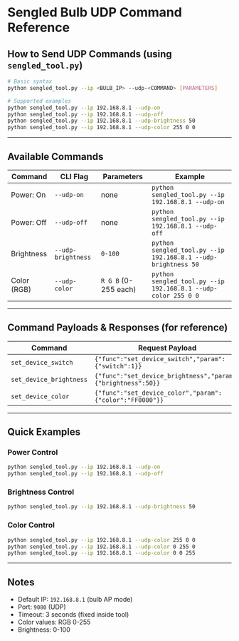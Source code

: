 # Sengled Bulb UDP Command Reference

## How to Send UDP Commands (using `sengled_tool.py`)

```bash
# Basic syntax
python sengled_tool.py --ip <BULB_IP> --udp-<COMMAND> [PARAMETERS]

# Supported examples
python sengled_tool.py --ip 192.168.8.1 --udp-on
python sengled_tool.py --ip 192.168.8.1 --udp-off
python sengled_tool.py --ip 192.168.8.1 --udp-brightness 50
python sengled_tool.py --ip 192.168.8.1 --udp-color 255 0 0
```

---

## Available Commands

| Command | CLI Flag | Parameters | Example |
|--------|----------|------------|---------|
| Power: On | `--udp-on` | none | `python sengled_tool.py --ip 192.168.8.1 --udp-on` |
| Power: Off | `--udp-off` | none | `python sengled_tool.py --ip 192.168.8.1 --udp-off` |
| Brightness | `--udp-brightness` | `0-100` | `python sengled_tool.py --ip 192.168.8.1 --udp-brightness 50` |
| Color (RGB) | `--udp-color` | `R G B` (0-255 each) | `python sengled_tool.py --ip 192.168.8.1 --udp-color 255 0 0` |

---

## Command Payloads & Responses (for reference)

| Command | Request Payload | Response Payload |
|--------|------------------|------------------|
| `set_device_switch` | `{"func":"set_device_switch","param":{"switch":1}}` | `{"func":"set_device_switch","result":{"ret":0,"msg":"success"}}` |
| `set_device_brightness` | `{"func":"set_device_brightness","param":{"brightness":50}}` | `{"func":"set_device_brightness","result":{"ret":0,"msg":"success"}}` |
| `set_device_color` | `{"func":"set_device_color","param":{"color":"FF0000"}}` | `{"func":"set_device_color","result":{"ret":0,"msg":"success"}}` |

---

## Quick Examples

### Power Control
```bash
python sengled_tool.py --ip 192.168.8.1 --udp-on
python sengled_tool.py --ip 192.168.8.1 --udp-off
```

### Brightness Control
```bash
python sengled_tool.py --ip 192.168.8.1 --udp-brightness 50
```

### Color Control
```bash
python sengled_tool.py --ip 192.168.8.1 --udp-color 255 0 0
python sengled_tool.py --ip 192.168.8.1 --udp-color 0 255 0
python sengled_tool.py --ip 192.168.8.1 --udp-color 0 0 255
```

---

## Notes

- Default IP: `192.168.8.1` (bulb AP mode)
- Port: `9080` (UDP)
- Timeout: 3 seconds (fixed inside tool)
- Color values: RGB 0-255
- Brightness: 0-100


